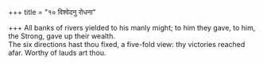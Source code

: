 +++
title = "१० विश्वेदनु रोधना"

+++
All banks of rivers yielded to his manly might; to him they gave, to him, the Strong, gave up their wealth.  
     The six directions hast thou fixed, a five-fold view: thy victories reached afar. Worthy of lauds art thou.